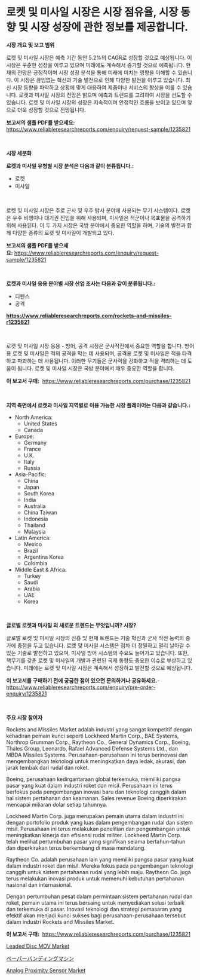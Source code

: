 <p><h1>로켓 및 미사일 시장은 시장 점유율, 시장 동향 및 시장 성장에 관한 정보를 제공합니다.</h1></p><p><strong>시장 개요 및 보고 범위</strong></p>
<p><p>로켓 및 미사일 시장은 예측 기간 동안 5.2%의 CAGR로 성장할 것으로 예상됩니다. 이 시장은 꾸준한 성장을 이루고 있으며 미래에도 계속해서 증가할 것으로 예측됩니다. 현재의 전망은 긍정적이며 시장 성장 분석을 통해 미래에 미치는 영향을 이해할 수 있습니다. 이 시장은 끊임없는 혁신과 기술 발전으로 인해 다양한 발전을 이루고 있습니다. 최신 시장 동향을 파악하고 상황에 맞게 대응하여 제품이나 서비스의 향상을 이룰 수 있습니다. 로켓과 미사일 시장의 전망은 밝으며 예측과 트렌드를 고려하여 시장을 선도할 수 있습니다. 로켓 및 미사일 시장의 성장은 지속적이며 안정적인 흐름을 보이고 있으며 앞으로 더욱 성장할 것으로 전망됩니다.</p></p>
<p><strong>보고서의 샘플 PDF를 받으세요:</strong> <a href="https://www.reliableresearchreports.com/enquiry/request-sample/1235821">https://www.reliableresearchreports.com/enquiry/request-sample/1235821</a></p>
<p>&nbsp;</p>
<p><strong>시장 세분화</strong></p>
<p><strong>로켓과 미사일 유형별 시장 분석은 다음과 같이 분류됩니다.:</strong></p>
<p><ul><li>로켓</li><li>미사일</li></ul></p>
<p>&nbsp;</p>
<p><p>로켓 및 미사일 시장은 주로 군사 및 우주 탐사 분야에 사용되는 무기 시스템이다. 로켓은 우주 비행이나 대기권 진입을 위해 사용되며, 미사일은 적군이나 목표물을 공격하기 위해 사용된다. 이 두 가지 시장은 국방 분야에서 중요한 역할을 하며, 기술의 발전과 함께 다양한 종류의 로켓 및 미사일이 개발되고 있다.</p></p>
<p><strong>보고서의 샘플 PDF를 받으세요:</strong>&nbsp;<a href="https://www.reliableresearchreports.com/enquiry/request-sample/1235821">https://www.reliableresearchreports.com/enquiry/request-sample/1235821</a></p>
<p>&nbsp;</p>
<p><strong> 로켓과 미사일 응용 분야별 시장 산업 조사는 다음과 같이 분류됩니다.:</strong></p>
<p><ul><li>디펜스</li><li>공격</li></ul></p>
<p><strong><a href="https://www.reliableresearchreports.com/rockets-and-missiles-r1235821">https://www.reliableresearchreports.com/rockets-and-missiles-r1235821</a></strong></p>
<p>&nbsp;</p>
<p><p>로켓 및 미사일 시장 응용 - 방어, 공격 시장은 군사작전에서 중요한 역할을 합니다. 방어용 로켓 및 미사일은 적의 공격을 막는 데 사용되며, 공격용 로켓 및 미사일은 적을 타격하고 파괴하는 데 사용됩니다. 이러한 무기들은 군사력을 강화하고 적을 격리하는 데 도움이 됩니다. 로켓 및 미사일 시장은 국방 분야에서 매우 중요한 역할을 합니다.</p></p>
<p><strong>이 보고서 구매:</strong>&nbsp; <a href="https://www.reliableresearchreports.com/purchase/1235821">https://www.reliableresearchreports.com/purchase/1235821</a></p>
<p>&nbsp;</p>
<p><strong>지역 측면에서 로켓과 미사일 지역별로 이용 가능한 시장 플레이어는 다음과 같습니다.:</strong></p>
<p><ul>
    <li>
        North America:
        <ul>
            <li>United States</li>
            <li>Canada</li>
        </ul>
    </li>
    <li>
        Europe:
        <ul>
            <li>Germany</li>
            <li>France</li>
            <li>U.K.</li>
            <li>Italy</li>
            <li>Russia</li>
        </ul>
    </li>
    <li>
        Asia-Pacific:
        <ul>
            <li>China</li>
            <li>Japan</li>
            <li>South Korea</li>
            <li>India</li>
            <li>Australia</li>
            <li>China Taiwan</li>
            <li>Indonesia</li>
            <li>Thailand</li>
            <li>Malaysia</li>
        </ul>
    </li>
    <li>
        Latin America:
        <ul>
            <li>Mexico</li>
            <li>Brazil</li>
            <li>Argentina Korea</li>
            <li>Colombia</li>
        </ul>
    </li>
    <li>
        Middle East & Africa:
        <ul>
            <li>Turkey</li>
            <li>Saudi</li>
            <li>Arabia</li>
            <li>UAE</li>
            <li>Korea</li>
        </ul>
    </li>
    </ul></p>
<p>&nbsp;</p>
<p><strong>글로벌 로켓과 미사일 의 새로운 트렌드는 무엇입니까? 시장?</strong></p>
<p><p>글로벌 로켓 및 미사일 시장의 신흥 및 현재 트렌드는 기술 혁신과 군사 작전 능력의 증가에 중점을 두고 있습니다. 로켓 및 미사일 시스템은 점차 더 정밀하고 멀리 날아갈 수 있는 기술로 발전하고 있으며, 미사일 방어 시스템의 수요도 늘어가고 있습니다. 또한, 핵무기를 갖춘 로켓 및 미사일의 개발과 관련된 국제 동향도 중요한 이슈로 부상하고 있습니다. 미래에는 로켓 및 미사일 시장은 계속해서 성장하고 발전할 것으로 예상됩니다.</p></p>
<p><strong>이 보고서를 구매하기 전에 궁금한 점이 있으면 문의하거나 공유하세요.</strong>- <a href="https://www.reliableresearchreports.com/enquiry/pre-order-enquiry/1235821">https://www.reliableresearchreports.com/enquiry/pre-order-enquiry/1235821</a></p>
<p>&nbsp;</p>
<p><strong>주요 시장 참여자</strong></p>
<p><p>Rockets and Missiles Market adalah industri yang sangat kompetitif dengan kehadiran pemain kunci seperti Lockheed Martin Corp., BAE Systems, Northrop Grumman Corp., Raytheon Co., General Dynamics Corp., Boeing, Thales Group, Leonardo, Rafael Advanced Defense Systems Ltd., dan MBDA Missiles Systems. Perusahaan-perusahaan ini terus berinovasi dan mengembangkan teknologi untuk meningkatkan daya ledak, akurasi, dan jarak tembak dari rudal dan roket.</p><p>Boeing, perusahaan kedirgantaraan global terkemuka, memiliki pangsa pasar yang kuat dalam industri roket dan misil. Perusahaan ini terus berfokus pada pengembangan inovasi baru dan teknologi canggih dalam hal sistem pertahanan dan keamanan. Sales revenue Boeing diperkirakan mencapai miliaran dolar setiap tahunnya.</p><p>Lockheed Martin Corp. juga merupakan pemain utama dalam industri ini dengan portofolio produk yang luas dalam pengembangan rudal dan sistem misil. Perusahaan ini terus melakukan penelitian dan pengembangan untuk meningkatkan kinerja dan efisiensi rudal militer. Lockheed Martin Corp. telah melihat pertumbuhan pasar yang signifikan selama bertahun-tahun dan diperkirakan terus berkembang di masa mendatang.</p><p>Raytheon Co. adalah perusahaan lain yang memiliki pangsa pasar yang kuat dalam industri roket dan misil. Mereka fokus pada pengembangan teknologi canggih untuk sistem pertahanan rudal yang lebih maju. Raytheon Co. juga terus melakukan inovasi produk untuk memenuhi kebutuhan pertahanan nasional dan internasional.</p><p>Dengan pertumbuhan pesat dalam permintaan sistem pertahanan rudal dan roket, pemain utama ini terus bersaing untuk menyediakan solusi terbaik dan terkemuka di pasar. Inovasi teknologi dan strategi pemasaran yang efektif akan menjadi kunci sukses bagi perusahaan-perusahaan tersebut dalam industri Rockets and Missiles Market.</p></p>
<p><strong>이 보고서 구매:</strong>&nbsp;&nbsp;<a href="https://www.reliableresearchreports.com/purchase/1235821">https://www.reliableresearchreports.com/purchase/1235821</a></p>
<p><p><a href="https://eight-handstand-8fb.notion.site/Leaded-Disc-MOV-Market-Research-Report-Its-History-and-Forecast-2024-to-2031-10b8ec25a5ae420da39c167f253663cb">Leaded Disc MOV Market</a></p><p><a href="https://github.com/oqoeusbvpadwjs08/Market-Research-Report-List-1/blob/main/662883826081.md">ペーパーバンディングマシン</a></p><p><a href="https://simplistic-meeting-7ee.notion.site/Analog-Proximity-Sensor-Market-Size-Reveals-the-Best-Marketing-Channels-In-Global-Industry-2b7c6b7bd46f4c31aee519716bb38498">Analog Proximity Sensor Market</a></p></p>